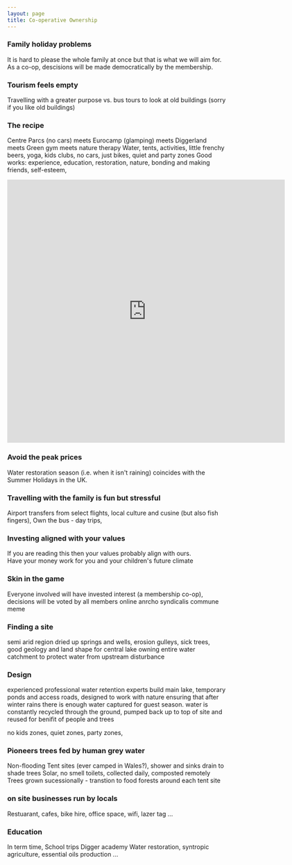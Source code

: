 ```yaml
---
layout: page
title: Co-operative Ownership
---
```


### Family holiday problems
It is hard to please the whole family at once but that is what we will aim for. 
As a co-op, descisions will be made democratically by the membership.


### Tourism feels empty
Travelling with a greater purpose vs. bus tours to look at old buildings (sorry if you like old buildings)


### The recipe
Centre Parcs (no cars) meets Eurocamp (glamping) meets Diggerland meets Green gym meets nature therapy
Water, tents, activities, little frenchy beers, yoga, kids clubs, no cars, just bikes, quiet and party zones
Good works: experience, education, restoration, nature, bonding and making friends, self-esteem, 

<iframe src="https://docs.google.com/forms/d/e/1FAIpQLSftqe2ioJdgR8fjFLcVLDcDeaNlbCJLh83YhN4JRxOzU2As3Q/viewform?embedded=true" width="640" height="606" frameborder="0" marginheight="0" marginwidth="0">Loading…</iframe>

### Avoid the peak prices
Water restoration season (i.e. when it isn't raining) coincides with the Summer Holidays in the UK.


### Travelling with the family is fun but stressful
Airport transfers from select flights, local culture and cusine (but also fish fingers), 
Own the bus - day trips, 


### Investing aligned with your values
If you are reading this then your values probably align with ours.  
Have your money work for you and your children's future climate

### Skin in the game
Everyone involved will have invested interest (a membership co-op), decisions will be voted by all members online
anrcho syndicalis commune meme

### Finding a site
semi arid region
dried up springs and wells,
erosion gulleys, 
sick trees, 
good geology and land shape for central lake
owning entire water catchment to protect water from upstream disturbance

### Design
experienced professional water retention experts build main lake, temporary ponds and access roads, designed to work with nature
ensuring that after winter rains there is enough water captured for guest season.
water is constantly recycled through the ground, pumped back up to top of site and reused for benifit of people and trees

no kids zones, quiet zones, party zones, 

### Pioneers trees fed by human grey water
Non-flooding Tent sites (ever camped in Wales?), 
shower and sinks drain to shade trees
Solar, no smell toilets, collected daily, composted remotely
Trees grown sucessionally - transtion to food forests around each tent site 

### on site businesses run by locals
Restuarant, cafes, bike hire, office space, wifi, lazer tag ...

### Education
In term time, School trips
Digger academy 
Water restoration, syntropic agriculture, essential oils production ...

